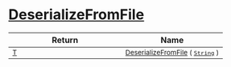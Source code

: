 # [DeserializeFromFile](./NetCoreSerializationHelper-100664086.md)


| Return | Name | 
| --- | --- | 
| <sub>[T](./NetCoreSerializationHelper-100664086.md)</sub><img width=200/>| <sub>[DeserializeFromFile](./NetCoreSerializationHelper-100664086.md) ( [`String`](https://docs.microsoft.com/en-us/dotnet/api/System.String) )</sub>| <br>


